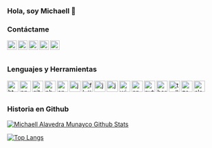 <!--
**MichaellAlavedraMunayco/MichaellAlavedraMunayco** is a ✨ _special_ ✨ repository because its `README.md` (this file) appears on your GitHub profile.
-->

### Hola, soy Michaell 👋
### Contáctame

[<img align="left" alt="gmail" width="22px" src="https://ssl.gstatic.com/ui/v1/icons/mail/rfr/gmail.ico" />][gmail]

[<img align="left" alt="linkedin" width="22px" src="https://camo.githubusercontent.com/45e6bebceba49c2cf76b1b3770b1adbe24e6c454/68747470733a2f2f6564656e742e6769746875622e696f2f537570657254696e7949636f6e732f696d616765732f7376672f6c696e6b6564696e2e737667" />][linkedin]

[<img align="left" alt="discord" width="22px" src="https://camo.githubusercontent.com/ebafeb8a236c07b9dda4c9b6288e533fed2d5c69/68747470733a2f2f6564656e742e6769746875622e696f2f537570657254696e7949636f6e732f696d616765732f7376672f646973636f72642e737667" />][discord]

[<img align="left" alt="facebook" width="22px" src="https://camo.githubusercontent.com/e6d2040c65e8c6f4da10db72436cf9a1196e43ae/68747470733a2f2f6564656e742e6769746875622e696f2f537570657254696e7949636f6e732f696d616765732f7376672f66616365626f6f6b2e737667" />][facebook]

[<img align="left" alt="instagram" width="22px" src="https://camo.githubusercontent.com/68ff38b86f01b428567dcc406116e23728245f4e/68747470733a2f2f6564656e742e6769746875622e696f2f537570657254696e7949636f6e732f696d616765732f7376672f696e7374616772616d2e737667" />][instagram]
 
 
<br />
<br />

 
### Lenguajes y Herramientas

[<img align="left" alt="html" width="26px" src="https://camo.githubusercontent.com/fa9bd56c1c89a81c4298a79b70e3c0a84ed1ae2f/68747470733a2f2f6564656e742e6769746875622e696f2f537570657254696e7949636f6e732f696d616765732f7376672f68746d6c352e737667" />][github]

[<img align="left" alt="npm" width="26px" src="https://camo.githubusercontent.com/6a3a0bc988c909f400c20e7b76e2d03d8f9dc38e/68747470733a2f2f6564656e742e6769746875622e696f2f537570657254696e7949636f6e732f696d616765732f7376672f6e706d2e737667" />][github]

[<img align="left" alt="git" width="26px" src="https://camo.githubusercontent.com/e8d13c962373cbbc7d344561f4fbbff78cc7dc17/68747470733a2f2f6564656e742e6769746875622e696f2f537570657254696e7949636f6e732f696d616765732f7376672f6769742e737667" />][github]

[<img align="left" alt="php" width="26px" src="https://camo.githubusercontent.com/75e8ecfeed80550d2fb2b946738f0d7289c66b1b/68747470733a2f2f6564656e742e6769746875622e696f2f537570657254696e7949636f6e732f696d616765732f7376672f7068702e737667" />][github]

[<img align="left" alt="angular" width="26px" src="https://camo.githubusercontent.com/37cba63c9b85334eba8e1cd06f140484792327b6/68747470733a2f2f6564656e742e6769746875622e696f2f537570657254696e7949636f6e732f696d616765732f7376672f616e67756c61722e737667" />][github]

[<img align="left" alt="js" width="26px" src="https://camo.githubusercontent.com/40ee5e0344fd53eb0e23856d036814cece2b9d60/68747470733a2f2f6564656e742e6769746875622e696f2f537570657254696e7949636f6e732f696d616765732f7376672f6a6176617363726970742e737667" />][github]

[<img align="left" alt="flutter" width="26px" src="https://camo.githubusercontent.com/8cbf492d2c1741f89f34b2bd11e6e09533eb0bbb/68747470733a2f2f6564656e742e6769746875622e696f2f537570657254696e7949636f6e732f696d616765732f7376672f666c75747465722e737667" />][github]

[<img align="left" alt="java" width="26px" src="https://camo.githubusercontent.com/e4401872e88c7253f40c1267936c9a5a81aa3692/68747470733a2f2f6564656e742e6769746875622e696f2f537570657254696e7949636f6e732f696d616765732f7376672f6a6176612e737667" />][github]

[<img align="left" alt="java" width="26px" src="https://camo.githubusercontent.com/68a875072d85d9b5dbbb38f0c2af5141273a7649/68747470733a2f2f6564656e742e6769746875622e696f2f537570657254696e7949636f6e732f696d616765732f7376672f7376672e737667" />][github]

[<img align="left" alt="windows" width="26px" src="https://camo.githubusercontent.com/3ab254946cc64e3bf0fc5d45f97ae3ecccdef5fa/68747470733a2f2f6564656e742e6769746875622e696f2f537570657254696e7949636f6e732f696d616765732f7376672f77696e646f77732e737667" />][github]

[<img align="left" alt="android" width="26px" src="https://camo.githubusercontent.com/c0597ab29efc1917ce04f03182d2033741c288fd/68747470733a2f2f6564656e742e6769746875622e696f2f537570657254696e7949636f6e732f696d616765732f7376672f616e64726f69642e737667" />][github]

[<img align="left" alt="python" width="26px" src="https://camo.githubusercontent.com/cc1b5b07ad8a80491b42035775baedf76a3b836c/68747470733a2f2f6564656e742e6769746875622e696f2f537570657254696e7949636f6e732f696d616765732f7376672f707974686f6e2e737667" />][github]

[<img align="left" alt="heroku" width="26px" src="https://camo.githubusercontent.com/458bea1966574ddc9ea2a85794f0ca38259e0d5d/68747470733a2f2f6564656e742e6769746875622e696f2f537570657254696e7949636f6e732f696d616765732f7376672f6865726f6b752e737667" />][github]

[<img align="left" alt="trello" width="26px" src="https://camo.githubusercontent.com/474af25d8675107269ebdb8a075d2118cc751e70/68747470733a2f2f6564656e742e6769746875622e696f2f537570657254696e7949636f6e732f696d616765732f7376672f7472656c6c6f2e737667" />][github]

[<img align="left" alt="zoom" width="26px" src="https://camo.githubusercontent.com/39c5f9210f4ccbe9d275162ac913093b9683f851/68747470733a2f2f6564656e742e6769746875622e696f2f537570657254696e7949636f6e732f696d616765732f7376672f7a6f6f6d2e737667" />][github]

[<img align="left" alt="slack" width="26px" src="https://camo.githubusercontent.com/13de119234696a1ff0a48092eb894df5eb1117c7/68747470733a2f2f6564656e742e6769746875622e696f2f537570657254696e7949636f6e732f696d616765732f7376672f736c61636b2e737667" />][github]

<br />
<br />


### Historia en Github

[![Michaell Alavedra Munayco Github Stats](https://github-readme-stats.vercel.app/api?username=MichaellAlavedraMunayco&show_icons=true&count_private=true&locale=es)](github)

[![Top Langs](https://github-readme-stats.vercel.app/api/top-langs/?username=MichaellAlavedraMunayco&langs_count=8&layout=compact&locale=es)](github)


<br />
<br />


[github]: https://github.com/MichaellAlavedraMunayco
[gmail]: mailto:f.michaell.a.m@gmail.com
[linkedin]: https://www.linkedin.com/in/femicalamu/
[discord]: https://discord.gg/NtRPkFwt
[facebook]: https://www.facebook.com/michaell.alavedramunayco
[instagram]: https://www.instagram.com/michaell.ml/

